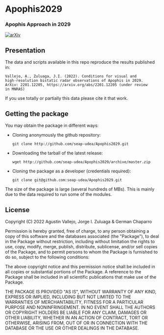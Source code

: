 # Apophis2029
### Apophis Approach in 2029

[![arXiv](http://img.shields.io/badge/arXiv-2201.12205-orange.svg?style=flat)](https://arxiv.org/abs/2201.12205)

Presentation
------------

The data and scripts available in this repo reproduce the results published in:

    Vallejo, A., Zuluaga, J.I. (2022). Conditions for visual and
    high-resolution bistatic radar observations of Apophis in 2029.
    ArXiv: 2201.12205, https://arxiv.org/abs/2201.12205 (under review
    in MNRAS)

If you use totally or partially this data please cite it that work.

Getting the package
-------------------

You may obtain the package in different ways:

- Cloning anonymously the github repository:

  ```  
  git clone http://github.com/seap-udea/Apophis2029.git
  ```  

- Downloading the tarball of the latest release:

  ```  
  wget http://github.com/seap-udea/Apophis2029/archive/master.zip
  ```  

- Cloning the package as a developer (credentials required):

  ```  
  git clone git@github.com:seap-udea/Apophis2029.git
  ```  

The size of the package is large (several hundreds of MBs).  This is
mainly due to the data required to run some of the modules.  

License
--------------
Copyright (C) 2022 Agustin Vallejo, Jorge I. Zuluaga & German Chaparro

Permission is hereby granted, free of charge, to any person obtaining
a copy of this software and the databases associated (the "Package"),
to deal in the Package without restriction, including without
limitation the rights to use, copy, modify, merge, publish,
distribute, sublicense, and/or sell copies of the Package, and to
permit persons to whom the Package is furnished to do so, subject to
the following conditions:

The above copyright notice and this permission notice shall be
included in all copies or substantial portions of the Package.  A
reference to the Package shall be included in all scientific
publications that make use of the Package.

THE PACKAGE IS PROVIDED "AS IS", WITHOUT WARRANTY OF ANY KIND, EXPRESS
OR IMPLIED, INCLUDING BUT NOT LIMITED TO THE WARRANTIES OF
MERCHANTABILITY, FITNESS FOR A PARTICULAR PURPOSE AND
NONINFRINGEMENT. IN NO EVENT SHALL THE AUTHORS OR COPYRIGHT HOLDERS BE
LIABLE FOR ANY CLAIM, DAMAGES OR OTHER LIABILITY, WHETHER IN AN ACTION
OF CONTRACT, TORT OR OTHERWISE, ARISING FROM, OUT OF OR IN CONNECTION
WITH THE DATABASE OR THE USE OR OTHER DEALINGS IN THE DATABASE.
